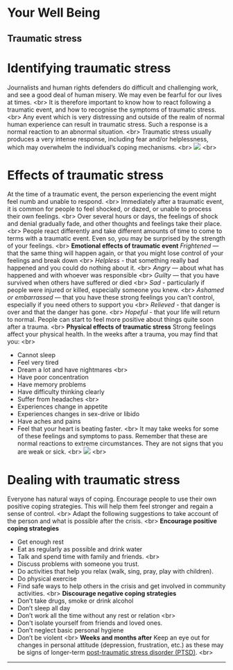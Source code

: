 # Your Well Being

## Traumatic stress

# Identifying traumatic stress
Journalists and human rights defenders do difficult and challenging work, and see a good deal of human misery. We may even be fearful for our lives at times.
&lt;br&gt;
It is therefore important to know how to react following a traumatic event, and how to recognise the symptoms of traumatic stress.
&lt;br&gt;
Any event which is very distressing and outside of the realm of normal human experience can result in traumatic stress. Such a response is a normal reaction to an abnormal situation.
&lt;br&gt;
Traumatic stress usually produces a very intense response, including fear and/or helplessness, which may overwhelm the individual’s coping mechanisms.
&lt;br&gt;
![](recap.png)
&lt;br&gt;

# Effects of traumatic stress
At the time of a traumatic event, the person experiencing the event might feel numb and unable to respond.
&lt;br&gt;
Immediately after a traumatic event, it is common for people to feel shocked, or dazed, or unable to process their own feelings.
&lt;br&gt;
Over several hours or days, the feelings of shock and denial gradually fade, and other thoughts and feelings take their place.
&lt;br&gt;
People react differently and take different amounts of time to come to terms with a traumatic event. Even so, you may be surprised by the strength of your feelings.
&lt;br&gt;
**Emotional effects of traumatic event**
*Frightened* — that the same thing will happen again, or that you might lose control of your feelings and break down
&lt;br&gt;
*Helpless* - that something really bad happened and you could do nothing about it.
&lt;br&gt;
*Angry* — about what has happened and with whoever was responsible
&lt;br&gt;
*Guilty* — that you have survived when others have suffered or died
&lt;br&gt;
*Sad* - particularly if people were injured or killed, especially someone you knew.
&lt;br&gt;
*Ashamed or embarrassed* — that you have these strong feelings you can’t control, especially if you need others to support you
&lt;br&gt;
*Relieved* - that danger is over and that the danger has gone.
&lt;br&gt;
*Hopeful* - that your life will return to normal. People can start to feel more positive about things quite soon after a trauma.
&lt;br&gt;
**Physical effects of traumatic stress**
Strong feelings affect your physical health. In the weeks after a trauma, you may find that you:
&lt;br&gt;
- Cannot sleep
- Feel very tired
- Dream a lot and have nightmares
&lt;br&gt;
- Have poor concentration
- Have memory problems
- Have difficulty thinking clearly
- Suffer from headaches
&lt;br&gt;
- Experiences change in appetite
- Experiences changes in sex-drive or libido
- Have aches and pains
- Feel that your heart is beating faster.
&lt;br&gt;
It may take weeks for some of these feelings and symptoms to pass. Remember that these are normal reactions to extreme circumstances. They are not signs that you are weak or sick.
&lt;br&gt;
![](recap.png)
&lt;br&gt;
# Dealing with traumatic stress

Everyone has natural ways of coping. Encourage people to use their own positive coping strategies. This will help them feel stronger and regain a sense of control.
&lt;br&gt;
Adapt the following suggestions to take account of the person and what is possible after the crisis.
&lt;br&gt;
**Encourage positive coping strategies**
- Get enough rest
- Eat as regularly as possible and drink water
- Talk and spend time with family and friends.
&lt;br&gt;
- Discuss problems with someone you trust.
- Do activities that help you relax (walk, sing, pray, play with children).
- Do physical exercise
- Find safe ways to help others in the crisis and get involved in community activities.
&lt;br&gt;
**Discourage negative coping strategies**
- Don’t take drugs, smoke or drink alcohol
- Don’t sleep all day
- Don’t work all the time without any rest or relation
&lt;br&gt;
- Don&#39;t isolate yourself from friends and loved ones.
- Don’t neglect basic personal hygiene
- Don’t be violent
&lt;br&gt;
**Weeks and months after**
Keep an eye out for changes in personal attitude (depression, frustration, etc.) as these may be signs of longer-term [post-traumatic stress disorder (PTSD)](en/topics/understand-2-security/2-your-well-being/3-7-learn.md).
&lt;br&gt;

***